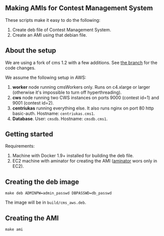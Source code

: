 Making AMIs for Contest Management System
-----------------------------------------

These scripts make it easy to do the following:

1. Create deb file of Contest Management System.
2. Create an AMI using that debian file.

About the setup
---------------

We are using a fork of cms 1.2 with a few additions. See [the
branch](https://github.com/lmio/cms/tree/lmio2015) for the code changes.

We assume the following setup in AWS:

1. **worker** node running cmsWorkers only. Runs on c4.xlarge or larger
   (otherwise it's impossible to turn off hyperthreading).
2. **cws** node running two CWS instances on ports 9000 (contest id=1) and 9001
   (contest id=2).
3. **centriukas** running everything else. It also runs nginx on port 80 http
   basic-auth. Hostname: `centriukas.cms1`.
4. **Database**. User: `cmsdb`. Hostname: `cmsdb.cms1`.

Getting started
---------------

Requirements:

1. Machine with Docker 1.9+ installed for building the deb file.
2. EC2 machine with aminator for creating the AMI
   ([aminator](https://github.com/Netflix/aminator) wors only in EC2).

Creating the deb image
----------------------

```
make deb ADMINPW=admin_passwd DBPASSWD=db_passwd
```

The image will be in `build/cms_aws.deb`.

Creating the AMI
----------------

```
make ami
```
